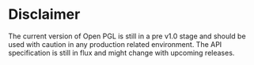 Disclaimer
===============

The current version of Open PGL is still in a pre v1.0 stage and should be used with caution in any production related environment. The API specification is still in flux and might change with upcoming releases.
